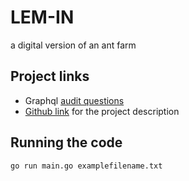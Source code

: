 # LEM-IN
a digital version of an ant farm

## Project links
- Graphql [audit questions](https://github.com/01-edu/public/tree/master/subjects/lem-in/audit)
- [Github link](https://github.com/01-edu/public/tree/master/subjects/lem-in) for the project description

## Running the code

```go run main.go examplefilename.txt```